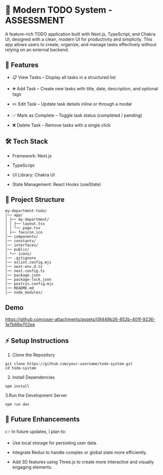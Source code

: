 # 📝 Modern TODO System - ASSESSMENT

A feature-rich TODO application built with Next.js, TypeScript, and Chakra UI, designed with a clean, modern UI for productivity and simplicity.
This app allows users to create, organize, and manage tasks effectively without relying on an external backend.

## 🚀 Features

- 📋 View Tasks – Display all tasks in a structured list

- ➕ Add Task – Create new tasks with title, date, description, and optional tags

- ✏️ Edit Task – Update task details inline or through a modal

- ✅ Mark as Complete – Toggle task status (completed / pending)

- ❌ Delete Task – Remove tasks with a single click

## 🛠️ Tech Stack

- Framework: Next.js

- TypeScript

- UI Library: Chakra UI

- State Management: React Hooks (useState)

## 📂 Project Structure

```
my-department-todo/
│── app/
│ ├── my-department/
│ │ ├── layout.tsx
│ │ └── page.tsx
│ ├── favicon.ico
│── components/
│── constants/
│── interfaces/
│── public/
│ └── icons/
│── .gitignore
│── eslint.config.mjs
│── next-env.d.ts
│── next.config.ts
│── package.json
│── package-lock.json
│── postcss.config.mjs
│── README.md
│── node_modules/

```
## Demo


https://github.com/user-attachments/assets/09449b26-852b-401f-9236-1e7b66e702ee



## ⚡ Setup Instructions

1. Clone the Repository

```
git clone https://github.com/your-username/todo-system.git
cd todo-system

```

2. Install Dependencies

```
npm install
```

3.Run the Development Server

```
npm run dev
```

## 🔮 Future Enhancements

👉 In future updates, I plan to:

- Use local storage for persisting user data.

- Integrate Redux to handle complex or global state more efficiently.

- Add 3D features using Three.js to create more interactive and visually engaging elements.
